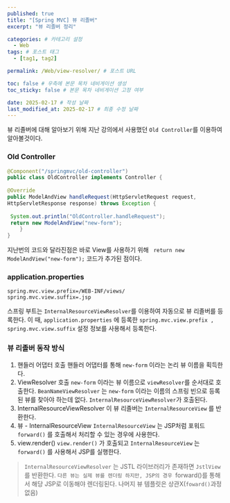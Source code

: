 ```yaml
---
published: true
title: "[Spring MVC] 뷰 리졸버"
excerpt: "뷰 리졸버 정리"

categories: # 카테고리 설정
  - Web
tags: # 포스트 태그
  - [tag1, tag2]

permalink: /Web/view-resolver/ # 포스트 URL

toc: false # 우측에 본문 목차 네비게이션 생성
toc_sticky: false # 본문 목차 네비게이션 고정 여부

date: 2025-02-17 # 작성 날짜
last_modified_at: 2025-02-17 # 최종 수정 날짜
---
```


뷰 리졸버에 대해 알아보기 위해 지난 강의에서 사용했던 `Old Controller`를 이용하여 알아볼것이다.

### Old Controller
```java
@Component("/springmvc/old-controller")
public class OldController implements Controller {
 
@Override
public ModelAndView handleRequest(HttpServletRequest request,
HttpServletResponse response) throws Exception {
 
 System.out.println("OldController.handleRequest");
 return new ModelAndView("new-form");
 	}
}
```

지난번의 코드와 달라진점은 바로 View를 사용하기 위해
` return new ModelAndView("new-form");` 코드가 추가된 점이다.

### application.properties
```
spring.mvc.view.prefix=/WEB-INF/views/
spring.mvc.view.suffix=.jsp
```

스프링 부트는 `InternalResourceViewResolver`를 이용하여 자동으로 뷰 리졸버를 등록한다.
이 때, `application.properties` 에 등록한 `spring.mvc.view.prefix , spring.mvc.view.suffix` 설정 정보를 사용해서 등록한다.

### 뷰 리졸버 동작 방식

1. 핸들러 어댑터 호출
핸들러 어댑터를 통해 `new-form` 이라는 논리 뷰 이름을 획득한다.
2. ViewResolver 호출
`new-form` 이라는 뷰 이름으로 `viewResolver`를 순서대로 호출한다.
`BeanNameViewResolver` 는 `new-form` 이라는 이름의 스프링 빈으로 등록된 뷰를 찾아야 하는데 없다.
`InternalResourceViewResolver`가 호출된다.
3. InternalResourceViewResolver
이 뷰 리졸버는 `InternalResourceView` 를 반환한다.
4. 뷰 - InternalResourceView
`InternalResourceView` 는 JSP처럼 포워드 `forward()` 를 호출해서 처리할 수 있는 경우에 사용한다.
5. view.render()
`view.render()` 가 호출되고 `InternalResourceView` 는 `forward()` 를 사용해서 JSP를 실행한다.

> `InternalResourceViewResolver` 는 JSTL 라이브러리가 존재하면 `JstlView`를 반환한다.
> `다른 뷰는 실제 뷰를 렌더링 하지만, JSP의 경우 `forward()를 통해서 해당 JSP로 이동해야 렌더링된다. 나머지 뷰 템플릿은 상관X(`foward()`과정 없음)